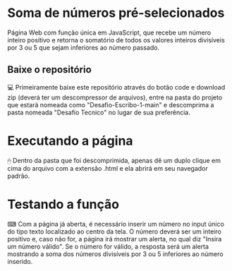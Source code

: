 # Soma de números pré-selecionados
Página Web com função única em JavaScript, que recebe um número inteiro positivo e retorna o somatório de todos os valores inteiros divisíveis por 3 ou 5 que sejam inferiores ao número passado.

## Baixe o repositório
💻 Primeiramente baixe este repositório através do botão code e download zip (deverá ter um descompressor de arquivos), entre na pasta do projeto que estará nomeada como "Desafio-Escribo-1-main" e descomprima a pasta nomeada "Desafio Tecnico" no lugar de sua preferência.

# Executando a página
🖱 Dentro da pasta que foi descomprimida, apenas dê um duplo clique em cima do arquivo com a extensão .html e ela abrirá em seu navegador padrão.

# Testando a função
⌨ Com a página já aberta, é necessário inserir um número no input único do tipo texto localizado ao centro da tela. O número deverá ser um inteiro positivo e, caso não for, a página irá mostrar um alerta, no qual diz "Insira um número válido".
Se o número for válido, a resposta será um alerta mostrando a soma dos números divisíveis por 3 ou 5 inferiores ao número inserido.
